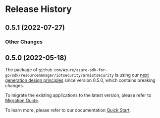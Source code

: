# Release History

## 0.5.1 (2022-07-27)
### Other Changes


## 0.5.0 (2022-05-18)

The package of `github.com/Azure/azure-sdk-for-go/sdk/resourcemanager/iotsecurity/armiotsecurity` is using our [next generation design principles](https://azure.github.io/azure-sdk/general_introduction.html) since version 0.5.0, which contains breaking changes.

To migrate the existing applications to the latest version, please refer to [Migration Guide](https://aka.ms/azsdk/go/mgmt/migration).

To learn more, please refer to our documentation [Quick Start](https://aka.ms/azsdk/go/mgmt).